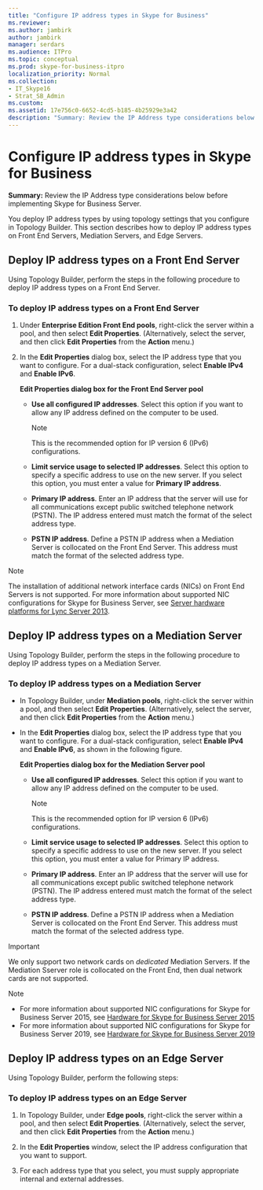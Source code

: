 ```yaml
---
title: "Configure IP address types in Skype for Business"
ms.reviewer: 
ms.author: jambirk
author: jambirk
manager: serdars
ms.audience: ITPro
ms.topic: conceptual
ms.prod: skype-for-business-itpro
localization_priority: Normal
ms.collection:
- IT_Skype16
- Strat_SB_Admin
ms.custom:
ms.assetid: 17e756c0-6652-4cd5-b185-4b25929e3a42
description: "Summary: Review the IP Address type considerations below before implementing Skype for Business Server."
---
```


# Configure IP address types in Skype for Business

**Summary:** Review the IP Address type considerations below before implementing Skype for Business Server.

You deploy IP address types by using topology settings that you configure in Topology Builder. This section describes how to deploy IP address types on Front End Servers, Mediation Servers, and Edge Servers.

## Deploy IP address types on a Front End Server

Using Topology Builder, perform the steps in the following procedure to deploy IP address types on a Front End Server.

### To deploy IP address types on a Front End Server

1. Under **Enterprise Edition Front End pools**, right-click the server within a pool, and then select **Edit Properties**. (Alternatively, select the server, and then click **Edit Properties** from the **Action** menu.)

2. In the **Edit Properties** dialog box, select the IP address type that you want to configure. For a dual-stack configuration, select **Enable IPv4** and **Enable IPv6**.

   **Edit Properties dialog box for the Front End Server pool**

   - **Use all configured IP addresses**. Select this option if you want to allow any IP address defined on the computer to be used.

     > [!NOTE]
     > This is the recommended option for IP version 6 (IPv6) configurations.

   - **Limit service usage to selected IP addresses**. Select this option to specify a specific address to use on the new server. If you select this option, you must enter a value for **Primary IP address**.

   - **Primary IP address**. Enter an IP address that the server will use for all communications except public switched telephone network (PSTN). The IP address entered must match the format of the select address type.

   - **PSTN IP address**. Define a PSTN IP address when a Mediation Server is collocated on the Front End Server. This address must match the format of the selected address type.

> [!NOTE]
> The installation of additional network interface cards (NICs) on Front End Servers is not supported. For more information about supported NIC configurations for Skype for Business Server, see [Server hardware platforms for Lync Server 2013](https://technet.microsoft.com/library/c964c1c0-0153-472b-88ad-a38866e0df0c.aspx).

## Deploy IP address types on a Mediation Server

Using Topology Builder, perform the steps in the following procedure to deploy IP address types on a Mediation Server.

### To deploy IP address types on a Mediation Server

- In Topology Builder, under **Mediation pools**, right-click the server within a pool, and then select **Edit Properties**. (Alternatively, select the server, and then click **Edit Properties** from the **Action** menu.)

- In the **Edit Properties** dialog box, select the IP address type that you want to configure. For a dual-stack configuration, select **Enable IPv4** and **Enable IPv6**, as shown in the following figure.

   **Edit Properties dialog box for the Mediation Server pool**

  - **Use all configured IP addresses**. Select this option if you want to allow any IP address defined on the computer to be used.

    > [!NOTE]
    > This is the recommended option for IP version 6 (IPv6) configurations.

  - **Limit service usage to selected IP addresses**. Select this option to specify a specific address to use on the new server. If you select this option, you must enter a value for Primary IP address.

  - **Primary IP address**. Enter an IP address that the server will use for all communications except public switched telephone network (PSTN). The IP address entered must match the format of the select address type.

  - **PSTN IP address**. Define a PSTN IP address when a Mediation Server is collocated on the Front End Server. This address must match the format of the selected address type.
> [!IMPORTANT]
> We only support two network cards on *dedicated* Mediation Servers. If the Mediation Sserver role is collocated on the Front End, then dual network cards are not supported. 

> [!NOTE]
> - For more information about supported NIC configurations for Skype for Business Server 2015, see [Hardware for Skype for Business Server 2015](../requirements-for-your-environment/server-requirements.md#hardware-for-skype-for-business-server-2015)
> - For more information about supported NIC configurations for Skype for Business Server 2019, see [Hardware for Skype for Business Server 2019](../../../SfBServer2019/plan/system-requirements.md#hardware-for-skype-for-business-server-2019)



## Deploy IP address types on an Edge Server

Using Topology Builder, perform the following steps:

### To deploy IP address types on an Edge Server

1. In Topology Builder, under **Edge pools**, right-click the server within a pool, and then select **Edit Properties**. (Alternatively, select the server, and then click **Edit Properties** from the **Action** menu.)

2. In the **Edit Properties** window, select the IP address configuration that you want to support.

3. For each address type that you select, you must supply appropriate internal and external addresses.
